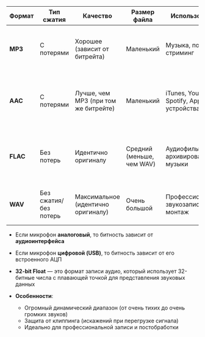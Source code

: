 
| **Формат** | **Тип сжатия**        | **Качество**                         | **Размер файла**          | **Использование**                          | **Преимущества**                                                      | **Недостатки**                                                              |
| ---------- | --------------------- | ------------------------------------ | ------------------------- | ------------------------------------------ | --------------------------------------------------------------------- | --------------------------------------------------------------------------- |
| **MP3**    | С потерями            | Хорошее (зависит от битрейта)        | Маленький                 | Музыка, подкасты, стриминг                 | Широкая совместимость, маленький размер файла                         | Потеря качества при высоком сжатии, не подходит для профессиональной записи |
| **AAC**    | С потерями            | Лучше, чем MP3 (при том же битрейте) | Маленький                 | iTunes, YouTube, Spotify, Apple устройства | Высокое качество при меньшем размере, поддержка многоканального звука | Меньшая совместимость с некоторыми старыми устройствами                     |
| **FLAC**   | Без потерь            | Идентично оригиналу                  | Средний (меньше, чем WAV) | Аудиофилы, архивирование музыки            | Полное сохранение качества, поддержка метаданных, сжатие без потерь   | Больше места, чем MP3/AAC, не все устройства поддерживают                   |
| **WAV**    | Без сжатия/без потерь | Максимальное (идентично оригиналу)   | Очень большой             | Профессиональная звукозапись, монтаж       | Идеальное качество, простота обработки                                | Очень большие размеры файлов, ограниченная поддержка метаданных             |

- Если микрофон **аналоговый**, то битность зависит от **аудиоинтерфейса**
- Если микрофон **цифровой (USB)**, то битность зависит от его встроенного АЦП


- **32-bit Float** — это формат записи аудио, который использует 32-битные числа с плавающей точкой для представления звуковых данных
- **Особенности**:
    - Огромный динамический диапазон (от очень тихих до очень громких звуков)
    - Защита от клиппинга (искажений при перегрузке сигнала)
    - Идеально для профессиональной записи и постобработки